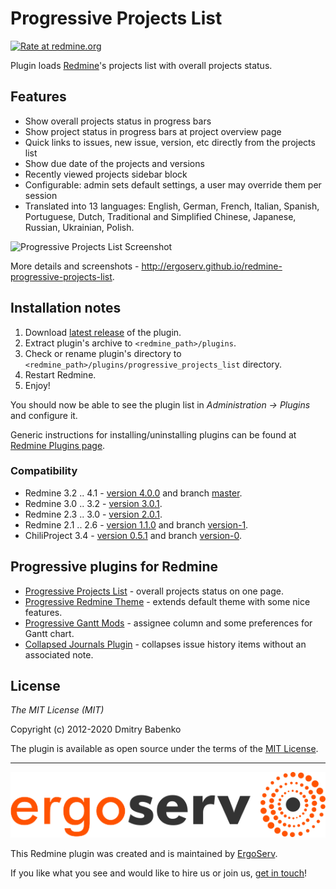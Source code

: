 Progressive Projects List
=========================

[![Rate at redmine.org](http://img.shields.io/badge/rate%20at-redmine.org-blue.svg?style=flat)](http://www.redmine.org/plugins/progressive-projects-list)

Plugin loads [Redmine](http://www.redmine.org/)'s projects list with overall projects status.

Features
--------

- Show overall projects status in progress bars
- Show project status in progress bars at project overview page
- Quick links to issues, new issue, version, etc directly from the projects list
- Show due date of the projects and versions
- Recently viewed projects sidebar block
- Configurable: admin sets default settings, a user may override them per session
- Translated into 13 languages: English, German, French, Italian, Spanish, Portuguese, Dutch, Traditional and Simplified Chinese, Japanese, Russian, Ukrainian, Polish.

![Progressive Projects List Screenshot](http://ergoserv.github.io/redmine-progressive-projects-list/images/screenshots/v020/progressive-projects-list-v020-progress.png)

More details and screenshots - http://ergoserv.github.io/redmine-progressive-projects-list.

Installation notes
------------------

1. Download [latest release](https://github.com/ergoserv/redmine-progressive-projects-list/releases/latest) of the plugin.
2. Extract plugin's archive to `<redmine_path>/plugins`.
3. Check or rename plugin's directory to `<redmine_path>/plugins/progressive_projects_list` directory.
4. Restart Redmine.
5. Enjoy!

You should now be able to see the plugin list in _Administration -> Plugins_ and configure it.

Generic instructions for installing/uninstalling plugins can be found at [Redmine Plugins page](http://www.redmine.org/projects/redmine/wiki/Plugins).

### Compatibility ###

- Redmine 3.2 .. 4.1 - [version 4.0.0](https://github.com/ergoserv/redmine-progressive-projects-list/releases/tag/v4.0.0) and branch [master](https://github.com/ergoserv/redmine-progressive-projects-list/tree/master).
- Redmine 3.0 .. 3.2 - [version 3.0.1](https://github.com/ergoserv/redmine-progressive-projects-list/releases/tag/v3.0.1).
- Redmine 2.3 .. 3.0 - [version 2.0.1](https://github.com/ergoserv/redmine-progressive-projects-list/releases/tag/v2.0.1).
- Redmine 2.1 .. 2.6 - [version 1.1.0](https://github.com/ergoserv/redmine-progressive-projects-list/releases/tag/v1.1.0) and branch [version-1](https://github.com/ergoserv/redmine-progressive-projects-list/tree/version-1).
- ChiliProject 3.4 - [version 0.5.1](https://github.com/ergoserv/redmine-progressive-projects-list/releases/tag/v0.5.1) and branch [version-0](https://github.com/ergoserv/redmine-progressive-projects-list/tree/version-0).

Progressive plugins for Redmine
-------------------------------

* [Progressive Projects List](http://stgeneral.github.io/redmine-progressive-projects-list/) - overall projects status on one page.
* [Progressive Redmine Theme](http://stgeneral.github.io/redmine-progressive-theme/) - extends default theme with some nice features.
* [Progressive Gantt Mods](http://stgeneral.github.io/redmine-progressive-gantt-mods/) - assignee column and some preferences for Gantt chart.
* [Collapsed Journals Plugin](https://github.com/stgeneral/redmine-collapsed-journals) - collapses issue history items without an associated note.

License
-------

*The MIT License (MIT)*

Copyright (c) 2012-2020 Dmitry Babenko

The plugin is available as open source under the terms of the [MIT License](https://opensource.org/licenses/MIT).

-------------------------------------------------------------------------------

[![alt text](https://raw.githubusercontent.com/ergoserv/auxiliary_rails/master/assets/ErgoServ_horizontalColor@sign+text+bg.png "ErgoServ - Web and Mobile Development Company")](https://www.ergoserv.com)

This Redmine plugin was created and is maintained by [ErgoServ](https://www.ergoserv.com).

If you like what you see and would like to hire us or join us, [get in touch](https://www.ergoserv.com)!
